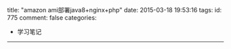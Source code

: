 title: "amazon ami部署java8+nginx+php"
date: 2015-03-18 19:53:16
tags:
id: 775
comment: false
categories:
  - 学习笔记
---
